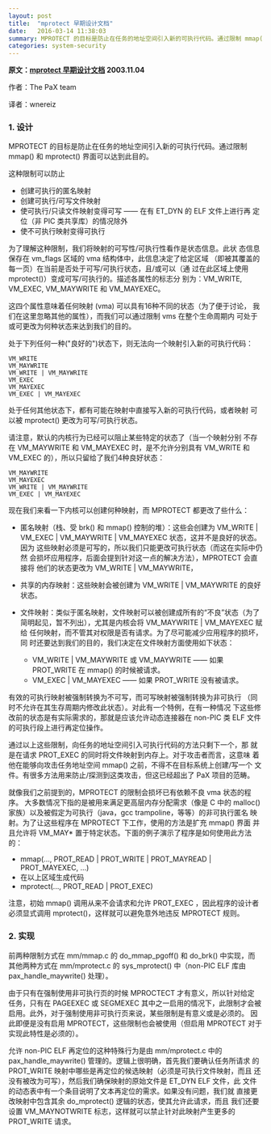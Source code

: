 ```yaml
---
layout: post
title:  "mprotect 早期设计文档"
date:   2016-03-14 11:38:03
summary: MPROTECT 的目标是防止在任务的地址空间引入新的可执行代码。通过限制 mmap() 和 mprotect() 界面可以达到此目的。
categories: system-security
---
```


**原文：[mprotect 早期设计文档](https://pax.grsecurity.net/docs/mprotect.txt) 2003.11.04**

作者：The PaX team

译者：wnereiz


### 1. 设计

MPROTECT 的目标是防止在任务的地址空间引入新的可执行代码。通过限制 
mmap() 和 mprotect() 界面可以达到此目的。
 
这种限制可以防止
- 创建可执行的匿名映射
- 创建可执行/可写文件映射
- 使可执行/只读文件映射变得可写 —— 在有 ET_DYN 的 ELF 文件上进行再
  定位（非 PIC 类共享库）的情况除外
- 使不可执行映射变得可执行
 
为了理解这种限制，我们将映射的可写性/可执行性看作是状态信息。此状
态信息保存在 vm_flags 区域的 vma 结构体中，此信息决定了给定区域
（即被其覆盖的每一页）在当前是否处于可写/可执行状态，且/或可以（通
过在此区域上使用 mprotect()）变成可写/可执行的。描述各属性的标志分
别为：VM_WRITE, VM_EXEC, VM_MAYWRITE 和 VM_MAYEXEC。
 
这四个属性意味着任何映射 (vma) 可以具有16种不同的状态（为了便于讨论，
我们在这里忽略其他的属性），而我们可以通过限制 vms 在整个生命周期内
可处于或可更改为何种状态来达到我们的目的。
 
处于下列任何一种("良好的")状态下，则无法向一个映射引入新的可执行代码：

    VM_WRITE
    VM_MAYWRITE
    VM_WRITE | VM_MAYWRITE
    VM_EXEC
    VM_MAYEXEC
    VM_EXEC | VM_MAYEXEC
 
处于任何其他状态下，都有可能在映射中直接写入新的可执行代码，或者映射
可以被 mprotect() 更改为可写/可执行状态。
 
请注意，默认的内核行为已经可以阻止某些特定的状态了（当一个映射分别
不存在 VM_MAYWRITE 和 VM_MAYEXEC 时，是不允许分别具有 VM_WRITE 和
VM_EXEC 的），所以只留给了我们4种良好状态：

    VM_MAYWRITE
    VM_MAYEXEC
    VM_WRITE | VM_MAYWRITE
    VM_EXEC | VM_MAYEXEC
 
现在我们来看一下内核可以创建何种映射，而 MPROTECT 都更改了些什么：
 
- 匿名映射（栈、受 brk() 和 mmap() 控制的堆）：这些会创建为 VM_WRITE | 
  VM_EXEC | VM_MAYWRITE | VM_MAYEXEC 状态，这并不是良好的状态。因为
  这些映射必须是可写的，所以我们只能更改可执行状态（而这在实际中仍然
  会损坏应用程序，后面会提到针对这一点的解决方法），MPROTECT 会直接将
  他们的状态更改为 VM_WRITE | VM_MAYWRITE，
- 共享的内存映射：这些映射会被创建为 VM_WRITE | VM_MAYWRITE 的良好状态。
- 文件映射：类似于匿名映射，文件映射可以被创建成所有的“不良”状态（为了
  简明起见，暂不列出），尤其是内核会将 VM_MAYWRITE | VM_MAYEXEC 赋给
  任何映射，而不管其对权限是否有请求。为了尽可能减少应用程序的损坏，同
  时还要达到我们的目的，我们决定在文件映射方面使用如下状态： 

  - VM_WRITE | VM_MAYWRITE 或 VM_MAYWRITE —— 如果 PROT_WRITE 在 mmap()
    的时候被请求。
  - VM_EXEC | VM_MAYEXEC —— 如果 PROT_WRITE 没有被请求。
 
有效的可执行映射被强制转换为不可写，而可写映射被强制转换为非可执行
（同时不允许在其生存周期内修改此状态）。对此有一个特例，在有一种情况
下这些修改前的状态是有实际需求的，那就是应该允许动态连接器在 non-PIC
类 ELF 文件的可执行段上进行再定位操作。
 
通过以上这些限制，向任务的地址空间引入可执行代码的方法只剩下一个，那
就是在请求 PROT_EXEC 的同时将文件映射到内存上。对于攻击者而言，这意味
着他在能够向攻击任务地址空间 mmap() 之前，不得不在目标系统上创建/写一个
文件。有很多方法用来防止/探测到这类攻击，但这已经超出了 PaX 项目的范畴。
 
就像我们之前提到的，MPROTECT 的限制会损坏已有依赖不良 vma 状态的程序。
大多数情况下指的是被用来满足更高层内存分配需求（像是 C 中的 malloc()
家族）以及被假定为可执行（java，gcc trampoline，等等）的非可执行匿名
映射。为了让这些程序在 MPROTECT 下工作，使用的方法是扩充 mmap() 界面
并且允许将 VM_MAY* 置于特定状态。下面的例子演示了程序是如何使用此方法
的：

- mmap(..., PROT_READ | PROT_WRITE | PROT_MAYREAD | PROT_MAYEXEC, ...)
- 在以上区域生成代码
- mprotect(..., PROT_READ | PROT_EXEC)

注意，初始 mmap() 调用从来不会请求和允许 PROT_EXEC ，因此程序的设计者
必须显式调用 mprotect()，这样就可以避免意外地违反 MPROTECT 规则。
 

### 2. 实现

前两种限制方式在 mm/mmap.c 的 do_mmap_pgoff() 和 do_brk() 中实现，而
其他两种方式在 mm/mprotect.c 的 sys_mprotect() 中（non-PIC ELF 库由 
pax_handle_maywrite() 处理）。
 
由于只有在强制使用非可执行页的时候 MPROCTECT 才有意义，所以针对给定
任务，只有在 PAGEEXEC 或 SEGMEXEC 其中之一启用的情况下，此限制才会被
启用。此外，对于强制使用非可执行页来说，某些限制是有意义或是必须的。
因此即便是没有启用 MPROTECT，这些限制也会被使用（但启用 MPROTECT 对于
实现此特性是必须的）。
 
允许 non-PIC ELF 再定位的这种特殊行为是由 mm/mprotect.c 中的 
pax_handle_maywrite() 管理的。逻辑上很明确，首先我们要确认任务所请求
的 PROT_WRITE 映射中哪些是再定位的候选映射（必须是可执行文件映射，而且
还没有被改为可写），然后我们确保映射的原始文件是 ET_DYN ELF 文件，此
文件的动态表中有一个条目说明了文本再定位的需求。如果没有问题，我们就
直接更改映射中包含其余 do_mprotect() 逻辑的状态，使其允许此请求，而且
我们还要设置 VM_MAYNOTWRITE 标志，这样就可以禁止针对此映射产生更多的 
PROT_WRITE 请求。
